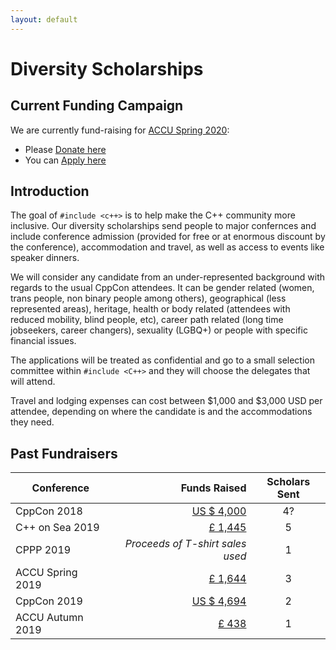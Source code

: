 ```yaml
---
layout: default
---
```


# Diversity Scholarships

## Current Funding Campaign

We are currently fund-raising for [ACCU Spring 2020](https://conference.accu.org):

* Please [Donate here](https://www.gofundme.com/f/include-scholarships-for-accu-spring-2020)
* You can [Apply here](https://richardchandler590561.typeform.com/to/ruUqBs)

## Introduction

The goal of `#include <c++>` is to help make the C++ community more inclusive. Our diversity scholarships send people to major confernces and include conference admission (provided for free or at enormous discount by the conference), accommodation and travel, as well as access to events like speaker dinners.

We will consider any candidate from an under-represented background with regards to the usual CppCon attendees. It can be gender related (women, trans people, non binary people among others), geographical (less represented areas), heritage, health or body related (attendees with reduced mobility, blind people, etc), career path related (long time jobseekers, career changers), sexuality (LGBQ+) or people with specific financial issues.

The applications will be treated as confidential and go to a small selection committee within `#include <C++>` and they will choose the delegates that will attend.

Travel and lodging expenses can cost between $1,000 and $3,000 USD per attendee, depending on where the candidate is and the accommodations they need.

## Past Fundraisers

| Conference       |                                                                      Funds Raised | Scholars Sent |
|------------------|----------------------------------------------------------------------------------:|:-------------:|
| CppCon 2018      |   [US $ 4,000](https://www.gofundme.com/f/sponsoring-women-cppcon-2018-attendees) |      4?       |
| C++ on Sea 2019  |   [£ 1,445](https://www.gofundme.com/f/cpp-on-sea-diversity-and-support-tickets)  |       5       |
| CPPP   2019      |                                                  *Proceeds of T-shirt sales used* |       1       |
| ACCU Spring 2019 |     [£ 1,644](https://www.gofundme.com/f/includecpp-diversity-conference-tickets) |       3       |
| CppCon 2019      | [US $ 4,694](https://www.gofundme.com/f/sponsoring-diverse-cppcon-2019-attendees) |       2       |
| ACCU Autumn 2019 |                 [£ 438](https://www.gofundme.com/f/include-accu-autumn-conf-2019) |       1       |
